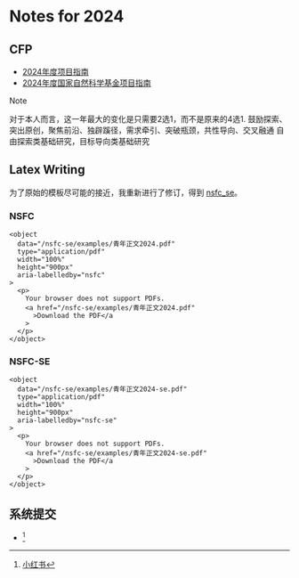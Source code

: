 # Notes for 2024


## CFP

+ [2024年度项目指南](https://www.nsfc.gov.cn/publish/portal0/tab1503/)
+ [2024年度国家自然科学基金项目指南](./assets/fj20240108_01.pdf)


    
> [!NOTE]
> 对于本人而言，这一年最大的变化是只需要2选1，而不是原来的4选1.
> 鼓励探索、突出原创，聚焦前沿、独辟蹊径，需求牵引、突破瓶颈，共性导向、交叉融通
> 自由探索类基础研究，目标导向类基础研究



## Latex Writing

为了原始的模板尽可能的接近，我重新进行了修订，得到 [nsfc_se](https://github.com/huangjunjie-cs/nsfc-se)。



### NSFC

```{raw} html
<object
  data="/nsfc-se/examples/青年正文2024.pdf"
  type="application/pdf"
  width="100%"
  height="900px"
  aria-labelledby="nsfc"
>
  <p>
    Your browser does not support PDFs.
    <a href="/nsfc-se/examples/青年正文2024.pdf"
      >Download the PDF</a
    >
  </p>
</object>
```

### NSFC-SE

```{raw} html
<object
  data="/nsfc-se/examples/青年正文2024-se.pdf"
  type="application/pdf"
  width="100%"
  height="900px"
  aria-labelledby="nsfc-se"
>
  <p>
    Your browser does not support PDFs.
    <a href="/nsfc-se/examples/青年正文2024-se.pdf"
      >Download the PDF</a
    >
  </p>
</object>

```




## 系统提交


+ [^国自然系统操作指南]

[^国自然系统操作指南]: [小红书](https://xiaohongshu.com/discovery/item/65ddd60d000000000b020c0c)

